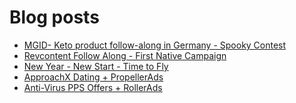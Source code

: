 # Blog posts
<!-- BLOG-POST-LIST:START -->
- [MGID- Keto product follow-along in Germany - Spooky Contest](https://afflift.com/f/threads/mgid-keto-product-follow-along-in-germany-spooky-contest.9712/)
- [Revcontent Follow Along - First Native Campaign](https://afflift.com/f/threads/revcontent-follow-along-first-native-campaign.10092/)
- [New Year - New Start - Time to Fly](https://afflift.com/f/threads/new-year-new-start-time-to-fly.10184/)
- [ApproachX Dating + PropellerAds](https://afflift.com/f/threads/approachx-dating-propellerads.10218/)
- [Anti-Virus PPS Offers + RollerAds](https://afflift.com/f/threads/anti-virus-pps-offers-rollerads.10213/)
<!-- BLOG-POST-LIST:END -->

